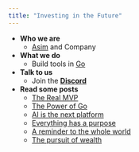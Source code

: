 ```yaml
---
title: "Investing in the Future"
---
```


- **Who we are**
  * [Asim](https://github.com/asim) and Company
- **What we do**
  * Build tools in [Go](https://go.dev)
- **Talk to us**
  * Join the [**Discord**](https://discord.gg/FjrMrxNehR)
- **Read some posts**
  * [The Real MVP](/mvp)
  * [The Power of Go](/go)
  * [AI is the next platform](/ai)
  * [Everything has a purpose](/purpose)
  * [A reminder to the whole world](/reminder)
  * [The pursuit of wealth](/wealth)
